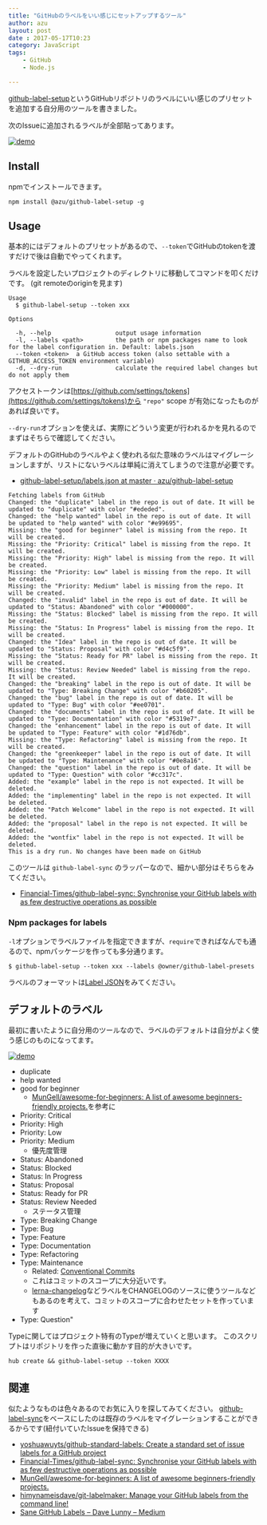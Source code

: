 ```yaml
---
title: "GitHubのラベルをいい感じにセットアップするツール"
author: azu
layout: post
date : 2017-05-17T10:23
category: JavaScript
tags:
    - GitHub
    - Node.js

---
```


[github-label-setup](https://github.com/azu/github-label-setup "github-label-setup")というGitHubリポジトリのラベルにいい感じのプリセットを追加する自分用のツールを書きました。

次のIssueに追加されるラベルが全部貼ってあります。

[![demo](./img/demo.png)](https://github.com/azu/github-label-setup/issues/1)


## Install

npmでインストールできます。

    npm install @azu/github-label-setup -g

## Usage

基本的にはデフォルトのプリセットがあるので、`--token`でGitHubのtokenを渡すだけで後は自動でやってくれます。

ラベルを設定したいプロジェクトのディレクトリに移動してコマンドを叩くだけです。
(git remoteのoriginを見ます)

    Usage
      $ github-label-setup --token xxx

    Options

      -h, --help                  output usage information
      -l, --labels <path>         the path or npm packages name to look for the label configuration in. Default: labels.json
      --token <token>  a GitHub access token (also settable with a GITHUB_ACCESS_TOKEN environment variable)
      -d, --dry-run               calculate the required label changes but do not apply them

アクセストークンは[https://github.com/settings/tokens](https://github.com/settings/tokens)から `"repo"` scope が有効になったものがあれば良いです。

`--dry-run`オプションを使えば、実際にどういう変更が行われるかを見れるのでまずはそちらで確認してください。

デフォルトのGitHubのラベルやよく使われる似た意味のラベルはマイグレーションしますが、リストにないラベルは単純に消えてしまうので注意が必要です。

- [github-label-setup/labels.json at master · azu/github-label-setup](https://github.com/azu/github-label-setup/blob/master/labels.json "github-label-setup/labels.json at master · azu/github-label-setup")

```
Fetching labels from GitHub
Changed: the "duplicate" label in the repo is out of date. It will be updated to "duplicate" with color "#ededed".
Changed: the "help wanted" label in the repo is out of date. It will be updated to "help wanted" with color "#e99695".
Missing: the "good for beginner" label is missing from the repo. It will be created.
Missing: the "Priority: Critical" label is missing from the repo. It will be created.
Missing: the "Priority: High" label is missing from the repo. It will be created.
Missing: the "Priority: Low" label is missing from the repo. It will be created.
Missing: the "Priority: Medium" label is missing from the repo. It will be created.
Changed: the "invalid" label in the repo is out of date. It will be updated to "Status: Abandoned" with color "#000000".
Missing: the "Status: Blocked" label is missing from the repo. It will be created.
Missing: the "Status: In Progress" label is missing from the repo. It will be created.
Changed: the "Idea" label in the repo is out of date. It will be updated to "Status: Proposal" with color "#d4c5f9".
Missing: the "Status: Ready for PR" label is missing from the repo. It will be created.
Missing: the "Status: Review Needed" label is missing from the repo. It will be created.
Changed: the "breaking" label in the repo is out of date. It will be updated to "Type: Breaking Change" with color "#b60205".
Changed: the "bug" label in the repo is out of date. It will be updated to "Type: Bug" with color "#ee0701".
Changed: the "documents" label in the repo is out of date. It will be updated to "Type: Documentation" with color "#5319e7".
Changed: the "enhancement" label in the repo is out of date. It will be updated to "Type: Feature" with color "#1d76db".
Missing: the "Type: Refactoring" label is missing from the repo. It will be created.
Changed: the "greenkeeper" label in the repo is out of date. It will be updated to "Type: Maintenance" with color "#0e8a16".
Changed: the "question" label in the repo is out of date. It will be updated to "Type: Question" with color "#cc317c".
Added: the "example" label in the repo is not expected. It will be deleted.
Added: the "implementing" label in the repo is not expected. It will be deleted.
Added: the "Patch Welcome" label in the repo is not expected. It will be deleted.
Added: the "proposal" label in the repo is not expected. It will be deleted.
Added: the "wontfix" label in the repo is not expected. It will be deleted.
This is a dry run. No changes have been made on GitHub
```

このツールは `github-label-sync` のラッパーなので、細かい部分はそちらをみてください。

- [Financial-Times/github-label-sync: Synchronise your GitHub labels with as few destructive operations as possible](https://github.com/Financial-Times/github-label-sync "Financial-Times/github-label-sync: Synchronise your GitHub labels with as few destructive operations as possible")

### Npm packages for labels

`-l`オプションでラベルファイルを指定できますが、`require`できればなんでも通るので、npmパッケージを作っても多分通ります。


    $ github-label-setup --token xxx --labels @owner/github-label-presets

ラベルのフォーマットは[Label JSON](https://github.com/Financial-Times/github-label-sync#label-json "Label JSON")をみてください。

## デフォルトのラベル

最初に書いたように自分用のツールなので、ラベルのデフォルトは自分がよく使う感じのものになってます。

[![demo](./img/demo.png)](https://github.com/azu/github-label-setup/issues/1)

- duplicate
- help wanted
- good for beginner
    - [MunGell/awesome-for-beginners: A list of awesome beginners-friendly projects.](https://github.com/MunGell/awesome-for-beginners "MunGell/awesome-for-beginners: A list of awesome beginners-friendly projects.")を参考に
- Priority: Critical
- Priority: High
- Priority: Low
- Priority: Medium
	- 優先度管理
- Status: Abandoned
- Status: Blocked
- Status: In Progress
- Status: Proposal
- Status: Ready for PR
- Status: Review Needed
	- ステータス管理
- Type: Breaking Change
- Type: Bug
- Type: Feature
- Type: Documentation
- Type: Refactoring
- Type: Maintenance
    - Related: [Conventional Commits](https://conventionalcommits.org/ "Conventional Commits")
    - これはコミットのスコープに大分近いです。
    - [lerna-changelog](https://github.com/lerna/lerna-changelog "lerna-changelog")などラベルをCHANGELOGのソースに使うツールなどもあるのを考えて、コミットのスコープに合わせたセットを作っています
- Type: Question"

Typeに関してはプロジェクト特有のTypeが増えていくと思います。
このスクリプトはリポジトリを作った直後に動かす目的が大きいです。

	hub create && github-label-setup --token XXXX

## 関連

似たようなものは色々あるのでお気に入りを探してみてください。
[github-label-sync](https://github.com/Financial-Times/github-label-sync "github-label-sync")をベースにしたのは既存のラベルをマイグレーションすることができるからです(紐付いていたIssueを保持できる)

- [yoshuawuyts/github-standard-labels: Create a standard set of issue labels for a GitHub project](https://github.com/yoshuawuyts/github-standard-labels "yoshuawuyts/github-standard-labels: Create a standard set of issue labels for a GitHub project")
- [Financial-Times/github-label-sync: Synchronise your GitHub labels with as few destructive operations as possible](https://github.com/Financial-Times/github-label-sync "Financial-Times/github-label-sync: Synchronise your GitHub labels with as few destructive operations as possible")
- [MunGell/awesome-for-beginners: A list of awesome beginners-friendly projects.](https://github.com/MunGell/awesome-for-beginners "MunGell/awesome-for-beginners: A list of awesome beginners-friendly projects.")
- [himynameisdave/git-labelmaker: Manage your GitHub labels from the command line!](https://github.com/himynameisdave/git-labelmaker "himynameisdave/git-labelmaker: Manage your GitHub labels from the command line!")
- [Sane GitHub Labels – Dave Lunny – Medium](https://medium.com/@dave_lunny/sane-github-labels-c5d2e6004b63 "Sane GitHub Labels – Dave Lunny – Medium")
